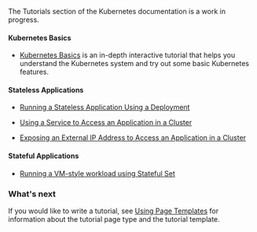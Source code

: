 ---
---

The Tutorials section of the Kubernetes documentation is a work in progress.

#### Kubernetes Basics

* [Kubernetes Basics](/docs/tutorials/kubernetes-basics/) is an in-depth interactive tutorial that helps you understand the Kubernetes system and try out some basic Kubernetes features.

#### Stateless Applications

* [Running a Stateless Application Using a Deployment](/docs/tutorials/stateless-application/run-stateless-application-deployment/)

* [Using a Service to Access an Application in a Cluster](/docs/tutorials/stateless-application/expose-external-ip-address-service/)

* [Exposing an External IP Address to Access an Application in a Cluster](/docs/tutorials/stateless-application/expose-external-ip-address/)

#### Stateful Applications

* [Running a VM-style workload using Stateful Set](/docs/tutorials/stateful-application/vm-style-workload-using-stateful-set/)

### What's next

If you would like to write a tutorial, see
[Using Page Templates](/docs/contribute/page-templates/)
for information about the tutorial page type and the tutorial template.
